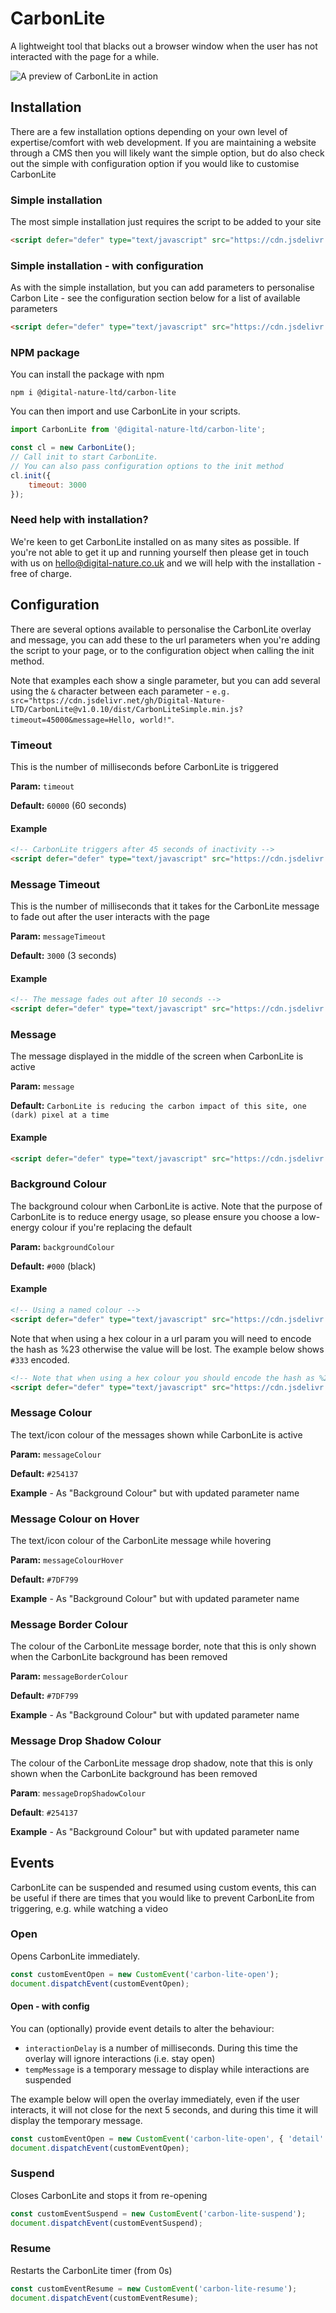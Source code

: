 # CarbonLite
A lightweight tool that blacks out a browser window when the user has not interacted with the page for a while.

![A preview of CarbonLite in action](carbon-lite-preview.png "CarbonLite when activated")

## Installation
There are a few installation options depending on your own level of expertise/comfort with web development. If you are maintaining a website through a CMS then you will likely want the simple option, but do also check out the simple with configuration option if you would like to customise CarbonLite

### Simple installation
The most simple installation just requires the script to be added to your site
```html
<script defer="defer" type="text/javascript" src="https://cdn.jsdelivr.net/gh/Digital-Nature-LTD/CarbonLite@v1.0.10/dist/CarbonLiteSimple.min.js"></script>
```

### Simple installation - with configuration
As with the simple installation, but you can add parameters to personalise Carbon Lite - see the configuration section below for a list of available parameters
```html
<script defer="defer" type="text/javascript" src="https://cdn.jsdelivr.net/gh/Digital-Nature-LTD/CarbonLite@v1.0.10/dist/CarbonLiteSimple.min.js?message=My Custom Message"></script>
```

### NPM package
You can install the package with npm
```shell
npm i @digital-nature-ltd/carbon-lite
```
You can then import and use CarbonLite in your scripts. 
```javascript
import CarbonLite from '@digital-nature-ltd/carbon-lite';

const cl = new CarbonLite();
// Call init to start CarbonLite.
// You can also pass configuration options to the init method
cl.init({
    timeout: 3000
});
```


### Need help with installation?
We're keen to get CarbonLite installed on as many sites as possible. If you're not able to get it up and running yourself then please get in touch with us on <hello@digital-nature.co.uk> and we will help with the installation - free of charge.


## Configuration
There are several options available to personalise the CarbonLite overlay and message, you can add these to the url parameters when you're adding the script to your page, or to the configuration object when calling the init method.

Note that examples each show a single parameter, but you can add several using the `&` character between each parameter - `e.g. src="https://cdn.jsdelivr.net/gh/Digital-Nature-LTD/CarbonLite@v1.0.10/dist/CarbonLiteSimple.min.js?timeout=45000&message=Hello, world!"`.

### Timeout
This is the number of milliseconds before CarbonLite is triggered

**Param:** `timeout`

**Default:** `60000` (60 seconds)
#### Example
```html
<!-- CarbonLite triggers after 45 seconds of inactivity -->
<script defer="defer" type="text/javascript" src="https://cdn.jsdelivr.net/gh/Digital-Nature-LTD/CarbonLite@v1.0.10/dist/CarbonLiteSimple.min.js?timeout=45000"></script>
```

### Message Timeout
This is the number of milliseconds that it takes for the CarbonLite message to fade out after the user interacts with the page

**Param:** `messageTimeout`

**Default:** `3000` (3 seconds)
#### Example
```html
<!-- The message fades out after 10 seconds -->
<script defer="defer" type="text/javascript" src="https://cdn.jsdelivr.net/gh/Digital-Nature-LTD/CarbonLite@v1.0.10/dist/CarbonLiteSimple.min.js?messageTimeout=10000"></script>
```

### Message
The message displayed in the middle of the screen when CarbonLite is active

**Param:** `message`

**Default:** `CarbonLite is reducing the carbon impact of this site, one (dark) pixel at a time`
#### Example
```html
<script defer="defer" type="text/javascript" src="https://cdn.jsdelivr.net/gh/Digital-Nature-LTD/CarbonLite@v1.0.10/dist/CarbonLiteSimple.min.js?message=My website is reducing carbon"></script>
```

### Background Colour
The background colour when CarbonLite is active. Note that the purpose of CarbonLite is to reduce energy usage, so please ensure you choose a low-energy colour if you're replacing the default

**Param:** `backgroundColour`

**Default:** `#000` (black)
#### Example
```html
<!-- Using a named colour -->
<script defer="defer" type="text/javascript" src="https://cdn.jsdelivr.net/gh/Digital-Nature-LTD/CarbonLite@v1.0.10/dist/CarbonLiteSimple.min.js?backgroundColour=green"></script>
```

Note that when using a hex colour in a url param you will need to encode the hash as %23 otherwise the value will be lost. The example below shows `#333` encoded.
```html
<!-- Note that when using a hex colour you should encode the hash as %23 -->
<script defer="defer" type="text/javascript" src="https://cdn.jsdelivr.net/gh/Digital-Nature-LTD/CarbonLite@v1.0.10/dist/CarbonLiteSimple.min.js?backgroundColour=%23333"></script>
```

### Message Colour
The text/icon colour of the messages shown while CarbonLite is active

**Param:** `messageColour`

**Default:** `#254137`

**Example** - As "Background Colour" but with updated parameter name

### Message Colour on Hover
The text/icon colour of the CarbonLite message while hovering 

**Param:** `messageColourHover`

**Default:** `#7DF799`

**Example** - As "Background Colour" but with updated parameter name

### Message Border Colour
The colour of the CarbonLite message border, note that this is only shown when the CarbonLite background has been removed

**Param:** `messageBorderColour`

**Default:** `#7DF799`

**Example** - As "Background Colour" but with updated parameter name


### Message Drop Shadow Colour
The colour of the CarbonLite message drop shadow, note that this is only shown when the CarbonLite background has been removed

**Param**: `messageDropShadowColour`

**Default**: `#254137`

**Example** - As "Background Colour" but with updated parameter name


## Events
CarbonLite can be suspended and resumed using custom events, this can be useful if there are times that you would like to prevent CarbonLite from triggering, e.g. while watching a video

### Open
Opens CarbonLite immediately.

```javascript
const customEventOpen = new CustomEvent('carbon-lite-open');
document.dispatchEvent(customEventOpen);
```

#### Open - with config
You can (optionally) provide event details to alter the behaviour:

- `interactionDelay` is a number of milliseconds. During this time the overlay will ignore interactions (i.e. stay open)
- `tempMessage` is a temporary message to display while interactions are suspended

The example below will open the overlay immediately, even if the user interacts, it will not close for the next 5 seconds, and during this time it will display the temporary message.
```javascript
const customEventOpen = new CustomEvent('carbon-lite-open', { 'detail': { interactionDelay: 5000, tempMessage: 'This message will show while ignoring interactions' } });
document.dispatchEvent(customEventOpen);
```

### Suspend
Closes CarbonLite and stops it from re-opening
```javascript
const customEventSuspend = new CustomEvent('carbon-lite-suspend');
document.dispatchEvent(customEventSuspend);
```

### Resume
Restarts the CarbonLite timer (from 0s)
```javascript
const customEventResume = new CustomEvent('carbon-lite-resume');
document.dispatchEvent(customEventResume);
```